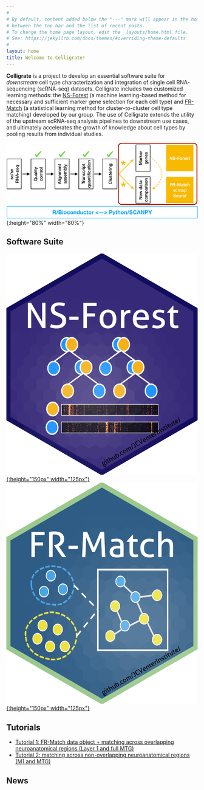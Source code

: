 ```yaml
---
#
# By default, content added below the "---" mark will appear in the home page
# between the top bar and the list of recent posts.
# To change the home page layout, edit the _layouts/home.html file.
# See: https://jekyllrb.com/docs/themes/#overriding-theme-defaults
#
layout: home
title: Welcome to Celligrate!
---
```


**Celligrate** is a project to develop an essential software suite for *downstream* cell type characterization and integration of single cell RNA-sequencing (scRNA-seq) datasets. Celligrate includes two customized learning methods: the [NS-Forest](https://github.com/JCVenterInstitute/NSForest)  (a machine learning-based method for necessary and sufficient marker gene selection for each cell type) and [FR-Match](https://github.com/JCVenterInstitute/FRmatch) (a statistical learning method for cluster-to-cluster cell type matching) developed by our group. The use of Celligrate extends the utility of the upstream scRNA-seq analysis pipelines to downstream use cases, and ultimately accelerates the growth of knowledge about cell types by pooling results from individual studies.  

![](images/celligrate.png){:height="80%" width="80%"}

## Software Suite

[![](images/NS-Forest-sticker.png){:height="150px" width="125px"}](https://github.com/JCVenterInstitute/NSForest) [![](images/FRmatch-sticker.png){:height="150px" width="125px"}](https://github.com/JCVenterInstitute/FRmatch)

## Tutorials

* [Tutorial 1: FR-Match data object + matching across overlapping neuroanatomical regions (Layer 1 and full MTG)](https://jcventerinstitute.github.io/celligrate/FRmatch-vignette.html)
* [Tutorial 2: matching across non-overlapping neuroanatomical regions (M1 and MTG)](https://jcventerinstitute.github.io/celligrate/tutorial-M1-MTG.nb.html)

## News
